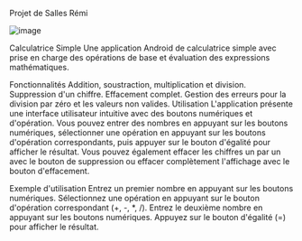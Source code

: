 Projet de Salles Rémi


![image](https://github.com/Driikzz/TpCalcultatrice/assets/29045021/c96a0f1c-ec47-47f6-a68f-7539c6352388)


Calculatrice Simple
Une application Android de calculatrice simple avec prise en charge des opérations de base et évaluation des expressions mathématiques.

Fonctionnalités
Addition, soustraction, multiplication et division.
Suppression d'un chiffre.
Effacement complet.
Gestion des erreurs pour la division par zéro et les valeurs non valides.
Utilisation
L'application présente une interface utilisateur intuitive avec des boutons numériques et d'opération. Vous pouvez entrer des nombres en appuyant sur les boutons numériques, sélectionner une opération en appuyant sur les boutons d'opération correspondants, puis appuyer sur le bouton d'égalité pour afficher le résultat. Vous pouvez également effacer les chiffres un par un avec le bouton de suppression ou effacer complètement l'affichage avec le bouton d'effacement.

Exemple d'utilisation
Entrez un premier nombre en appuyant sur les boutons numériques.
Sélectionnez une opération en appuyant sur le bouton d'opération correspondant (+, -, *, /).
Entrez le deuxième nombre en appuyant sur les boutons numériques.
Appuyez sur le bouton d'égalité (=) pour afficher le résultat.

